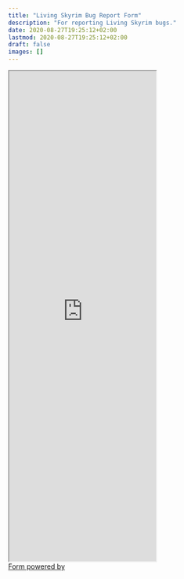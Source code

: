 ```yaml
---
title: "Living Skyrim Bug Report Form"
description: "For reporting Living Skyrim bugs."
date: 2020-08-27T19:25:12+02:00
lastmod: 2020-08-27T19:25:12+02:00
draft: false
images: []
---
```


<div style="height: 1000px;" class="asana-embed-container">
    <link rel="stylesheet" href="https://form.asana.com/static/asana-form-embed-style.css" />
    <iframe style="height:1000px;" class="asana-embed-iframe" src="https://form.asana.com/?k=jp3taEigTA2bH8VWx8G9Yw&d=1202685114827965&embed=true"></iframe>
    <div class="asana-embed-footer"><a rel="nofollow noopener" target="_blank" class="asana-embed-footer-link"
            href="https://asana.com/?utm_source=embedded_form"><span
                class="asana-embed-footer-text Typography Typography--s">Form powered by</span>
            <div class="asana-embed-footer-logo" role="img" aria-label="Logo of Asana"></div>
        </a></div>
</div>